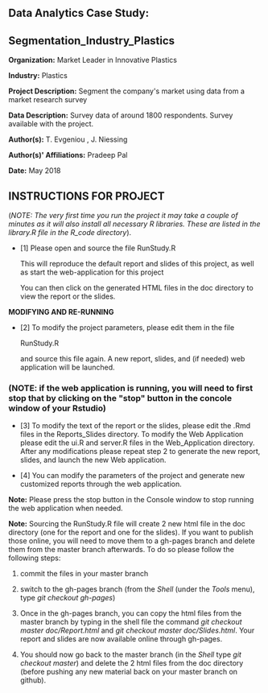 
Data Analytics Case Study: 
---------------------------------------------------------

Segmentation_Industry_Plastics
---------------------------------------------------------

**Organization:** Market Leader in Innovative Plastics  

**Industry:** Plastics

**Project Description:** Segment the company's market using data from a market research survey 

**Data Description:** Survey data of around 1800 respondents. Survey available with the project.

**Author(s):** T. Evgeniou , J. Niessing 

**Author(s)' Affiliations:** Pradeep Pal

**Date:** May 2018 

INSTRUCTIONS FOR PROJECT
---------------------------------------------------------

(*NOTE: The very first time you run the project it may take a couple of minutes as it will also install all necessary R libraries. These are listed in the library.R file in the R_code directory*).


* [1] Please open and source the file RunStudy.R 

  This will reproduce the default report and slides of this project, as well as  start the web-application for this project

  You can then click on the generated HTML files in the doc directory to view the report or the slides.

**MODIFYING AND RE-RUNNING**

* [2] To modify the project parameters, please edit them in the file 

  RunStudy.R

  and source this file again. A new report, slides, and (if needed) web application will be launched. 

 ### (NOTE: if the web application is running, you will need to first stop that by clicking on the "stop" button in the concole window  of your Rstudio)


* [3] To modify the text of the report or the slides, please edit the .Rmd files in the Reports_Slides directory. To modify the Web   Application please edit the ui.R and server.R files in the Web_Application directory. After any modifications please repeat step 2 to generate the new report, slides, and launch the new Web application. 

* [4] You can modify the parameters of the project and generate new customized reports through the web application. 

**Note:** Please press the stop button in the Console window to stop running the web application when needed.

**Note:** Sourcing the RunStudy.R file will create 2 new html file in the doc directory (one for the report and one for the slides). If you want to publish those online, you will need to move them to a gh-pages branch and delete them from the master branch afterwards. To do so please follow the following steps:

1. commit the files in your master branch

2. switch to the gh-pages branch (from the *Shell* (under the *Tools* menu), type *git checkout gh-pages*)

3. Once in the gh-pages branch, you can copy the html files from the master branch by typing in the shell file the command *git checkout master doc/Report.html* and *git checkout master doc/Slides.html*. Your report and slides are now available online through gh-pages.

4. You should now go back to the master branch (in the *Shell* type *git checkout master*) and delete the 2 html files from the doc directory (before pushing any new material back on your master branch on github).
